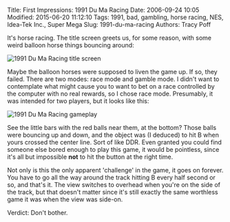 Title: First Impressions: 1991 Du Ma Racing
Date: 2006-09-24 10:05
Modified: 2015-06-20 11:12:10
Tags: 1991, bad, gambling, horse racing, NES, Idea-Tek Inc., Super Mega
Slug: 1991-du-ma-racing
Authors: Tracy Poff

It's horse racing. The title screen greets us, for some reason, with some weird balloon horse things bouncing around:

![1991 Du Ma Racing title screen]({filename}../images/1991-Du-Ma-Racing_01.png)

Maybe the balloon horses were supposed to liven the game up. If so, they failed. There are two modes: race mode and gamble mode. I didn't want to contemplate what might cause you to want to bet on a race controlled by the computer with no real rewards, so I chose race mode. Presumably, it was intended for two players, but it looks like this:

![1991 Du Ma Racing gameplay]({filename}../images/1991-Du-Ma-Racing_02.png)

See the little bars with the red balls near them, at the bottom? Those balls were bouncing up and down, and the object was (I deduced) to hit B when yours crossed the center line. Sort of like DDR. Even granted you could find someone else bored enough to play this game, it would be pointless, since it's all but impossible **not** to hit the button at the right time.

Not only is this the only apparent 'challenge' in the game, it goes on forever. You have to go all the way around the track hitting B every half second or so, and that's it. The view switches to overhead when you're on the side of the track, but that doesn't matter since it's still exactly the same worthless game it was when the view was side-on.

Verdict: Don't bother.
